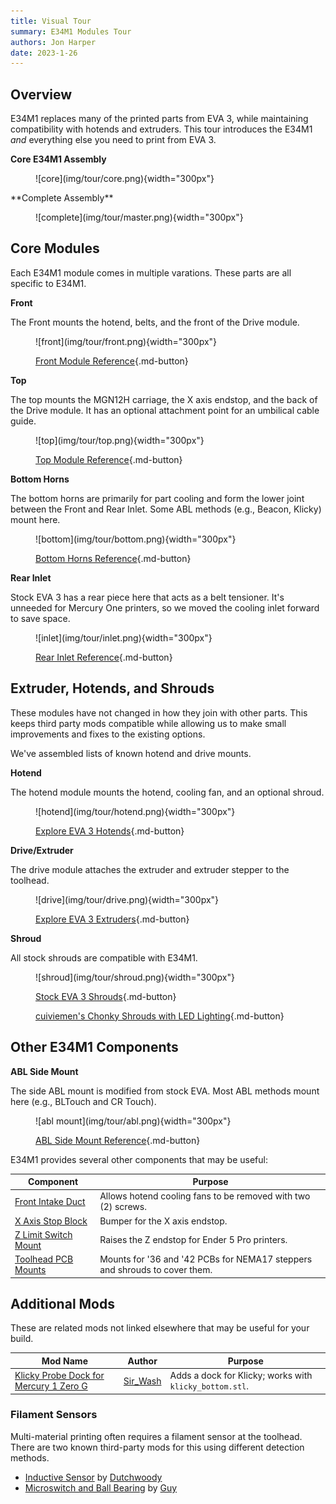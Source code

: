```yaml
---
title: Visual Tour
summary: E34M1 Modules Tour
authors: Jon Harper
date: 2023-1-26
---
```


## Overview

E34M1 replaces many of the printed parts from EVA 3, while maintaining compatibility with hotends and extruders. This tour introduces the E34M1 *and* everything else you need to print from EVA 3.

<div markdown class="jh-grid-container jh-grid-2">
<div markdown class="jh-card">

**Core E34M1 Assembly**
<figure markdown>
![core](img/tour/core.png){width="300px"}
</figure>
</div>
<div markdown class="jh-card">
**Complete Assembly**
<figure markdown>
![complete](img/tour/master.png){width="300px"}
</figure>
</div>
</div>

## Core Modules

Each E34M1 module comes in multiple varations. These parts are all specific to E34M1.

<div markdown class="jh-grid-container jh-grid-2">
<div markdown class="jh-card">

**Front**

The Front mounts the hotend, belts, and the front of the Drive module.

<figure markdown>
![front](img/tour/front.png){width="300px"}

[Front Module Reference](modules/front.md){.md-button}
</figure>

</div>
<div markdown class="jh-card">

**Top**

The top mounts the MGN12H carriage, the X axis endstop, and the back of the Drive module. It has an optional attachment point for an umbilical cable guide.

<figure markdown>
![top](img/tour/top.png){width="300px"}

[Top Module Reference](modules/top.md){.md-button}
</figure>

<div markdown class="jh-grid-container jh-grid-1 jh-link-grid">
</div>
</div>
<div markdown class="jh-card">

**Bottom Horns**

The bottom horns are primarily for part cooling and form the lower joint between the Front and Rear Inlet. Some ABL methods (e.g., Beacon, Klicky) mount here.

<figure markdown>
![bottom](img/tour/bottom.png){width="300px"}

[Bottom Horns Reference](modules/bottom.md){.md-button}
</figure>
</div>
<div markdown class="jh-card">

**Rear Inlet**

Stock EVA 3 has a rear piece here that acts as a belt tensioner. It's unneeded for Mercury One printers, so we moved the cooling inlet forward to save space.

<figure markdown>
![inlet](img/tour/inlet.png){width="300px"}

[Rear Inlet Reference](modules/rear.md){.md-button}
</figure>
</div>
</div>

## Extruder, Hotends, and Shrouds

These modules have not changed in how they join with other parts. This keeps third party mods compatible while allowing us to make small improvements and fixes to the existing options.

We've assembled lists of known hotend and drive mounts.

<div markdown class="jh-grid-container jh-grid-2">
<div markdown class="jh-card">

**Hotend**

The hotend module mounts the hotend, cooling fan, and an optional shroud.

<figure markdown>
![hotend](img/tour/hotend.png){width="300px"}

[Explore EVA 3 Hotends](compat/hotends.md){.md-button}
</figure>

</div>
<div markdown class="jh-card">

**Drive/Extruder**

The drive module attaches the extruder and extruder stepper to the toolhead.

<figure markdown>
![drive](img/tour/drive.png){width="300px"}

[Explore EVA 3 Extruders](compat/drives.md){.md-button}
</figure>

</div>
<div markdown class="jh-card">

**Shroud**

All stock shrouds are compatible with E34M1.

<figure markdown>
![shroud](img/tour/shroud.png){width="300px"}

[Stock EVA 3 Shrouds](https://main.eva-3d.page/heat_insert/shrouds/chonkier/){.md-button}

[cuiviemen's Chonky Shrouds with LED Lighting](https://www.printables.com/model/420929-eva-30-chonky-shrouds-with-led-lighting){.md-button}

</figure>

</div>
</div>

## Other E34M1 Components

<div markdown class="jh-grid-container jh-grid-2">
<div markdown class="jh-card">

**ABL Side Mount**

The side ABL mount is modified from stock EVA. Most ABL methods mount here (e.g., BLTouch and CR Touch).

<figure markdown>
![abl mount](img/tour/abl.png){width="300px"}

[ABL Side Mount Reference](modules/abl.md){.md-button}
</figure>
</div>
</div>

E34M1 provides several other components that may be useful:

| Component                     | Purpose |
|-------------------------------|---------|
| [Front Intake Duct](modules/other.md#front-intake-duct) | Allows hotend cooling fans to be removed with two (2) screws. |
| [X Axis Stop Block](modules/stop_block.md) | Bumper for the X axis endstop. |
| [Z Limit Switch Mount](modules/other.md#z-endstop-mount) | Raises the Z endstop for Ender 5 Pro printers. |
| [Toolhead PCB Mounts](modules/pcb_mounts.md) | Mounts for '36 and '42 PCBs for NEMA17 steppers and shrouds to cover them. |

## Additional Mods

These are related mods not linked elsewhere that may be useful for your build.

| Mod Name | Author | Purpose |
|----------|--------|---------|
| [Klicky Probe Dock for Mercury 1 Zero G](https://www.printables.com/model/386819-klicky-probe-dock-for-mercury-1-zero-g) | [Sir_Wash](https://www.printables.com/social/415185-sir_wash) | Adds a dock for Klicky; works with `klicky_bottom.stl`. |

### Filament Sensors

Multi-material printing often requires a filament sensor at the toolhead. There are two known third-party mods for this using different detection methods.

- [Inductive Sensor](https://www.printables.com/model/239026-eva-3-toolhead-sensor) by [Dutchwoody](https://www.printables.com/@Dutchwoody)
- [Microswitch and Ball Bearing](https://www.printables.com/model/442650-eva-3-toolhead-sensor-mechanical-and-reliable) by [Guy](https://www.printables.com/@Guy_258839)